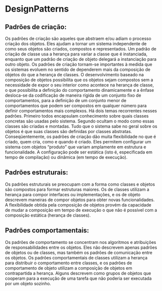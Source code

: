 # DesignPatterns

## Padrões de criação:
Os padrões de criação são aqueles que abstraem e/ou adiam o processo criação dos objetos. Eles ajudam a tornar um sistema independente de como seus objetos são criados, compostos e representados. Um padrão de criação de classe usa a herança para variar a classe que é instanciada, enquanto que um padrão de criação de objeto delegará a instanciação para outro objeto. Os padrões de criação tornam-se importantes à medida que os sistemas evoluem no sentido de dependerem mais da composição de objetos do que a herança de classes. O desenvolvimento baseado na composição de objetos possibilita que os objetos sejam compostos sem a necessidade de expor o seu interior como acontece na herança de classe, o que possibilita a definição do comportamento dinamicamente e a ênfase desloca-se da codificação de maneira rígida de um conjunto fixo de comportamentos, para a definição de um conjunto menor de comportamentos que podem ser compostos em qualquer número para definir comportamentos mais complexos. Há dois temas recorrentes nesses padrões. Primeiro todos encapsulam conhecimento sobre quais classes concretas são usadas pelo sistema. Segundo ocultam o modo como essas classes são criadas e montadas. Tudo que o sistema sabe no geral sobre os objetos é que suas classes são definidas por classes abstratas. Conseqüentemente, os padrões de criação dão muita flexibilidade no que é criado, quem cria, como e quando é criado. Eles permitem configurar um sistema com objetos “produto” que variam amplamente em estrutura e funcionalidade. A configuração pode ser estática (isto é, especificada em tempo de compilação) ou dinâmica (em tempo de execução).


## Padrões estruturais: 
Os padrões estruturais se preocupam com a forma como classes e objetos são compostos para formar estruturas maiores. Os de classes utilizam a herança para compor interfaces ou implementações, e  os de objeto descrevem maneiras de compor objetos para obter novas funcionalidades. A flexibilidade obtida pela composição de objetos provém da capacidade de mudar a composição em tempo de execução o que não é possível com a composição estática (herança de classes).


## Padrões comportamentais: 
Os padrões de comportamento se concentram nos algoritmos e atribuições de responsabilidades entre os objetos. Eles não descrevem apenas padrões de objetos ou de classes, mas também os padrões de comunicação entre os objetos. Os padrões comportamentais de classes utilizam a herança para distribuir o comportamento entre classes, e os padrões de comportamento de objeto utilizam a composição de objetos em contrapartida a herança. Alguns descrevem como grupos de objetos que cooperam para a execução de uma tarefa que não poderia ser executada por um objeto sozinho.
